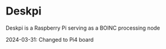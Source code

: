 # Deskpi

Deskpi is a Raspberry Pi serving as a BOINC processing node

2024-03-31: Changed to Pi4 board
